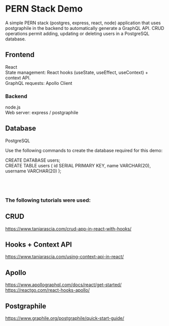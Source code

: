 # PERN Stack Demo

A simple PERN stack (postgres, express, react, node) application that uses postgraphile in the backend to automatically generate a GraphQL API. CRUD operations permit adding, updating or deleting users in a PostgreSQL database.  

## Frontend
React  
State management: React hooks (useState, useEffect, useContext) + context API.    
GraphQL requests: Apollo Client  

### Backend
node.js  
Web server: express / postgraphile  

## Database
PostgreSQL  

Use the following commands to create the database required for this demo:

CREATE DATABASE users;  
CREATE TABLE users ( id SERIAL PRIMARY KEY, name VARCHAR(20), username VARCHAR(20) );  
<br>
<br>
<br> 
### The following tutorials were used:

## CRUD
https://www.taniarascia.com/crud-app-in-react-with-hooks/

## Hooks + Context API
https://www.taniarascia.com/using-context-api-in-react/  

## Apollo
https://www.apollographql.com/docs/react/get-started/  
https://reactgo.com/react-hooks-apollo/

## Postgraphile
https://www.graphile.org/postgraphile/quick-start-guide/